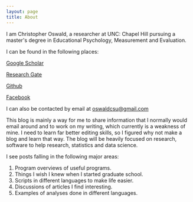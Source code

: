 ```yaml
---
layout: page
title: About
---
```


I am Christopher Oswald, a researcher at UNC: Chapel Hill pursuing a master's degree in Educational Psychology, Measurement and Evaluation.

I can be found in the following places:

[Google Scholar](https://scholar.google.com/citations?user=MiTIF6IAAAAJ&hl=en)

[Research Gate](https://www.researchgate.net/profile/Christopher_Oswald)

[Github](https://github.com/OswaldAnalytics)

[Facebook](https://www.facebook.com/christopher.oswald.9)

I can also be contacted by email at oswaldcsu@gmail.com

This blog is mainly a way for me to share information that I normally would email around and to work on my writing, which currently is a weakness of mine.  I need to learn far better editing skills, so I figured why not make a blog and learn that way.  The blog will be heavily focused on research, software to help research, statistics and data science.

I see posts falling in the following major areas:

1.  Program overviews of useful programs.
2.  Things I wish I knew when I started graduate school.
3.  Scripts in different languages to make life easier.
4.  Discussions of articles I find interesting.
5.  Examples of analyses done in different languages.
